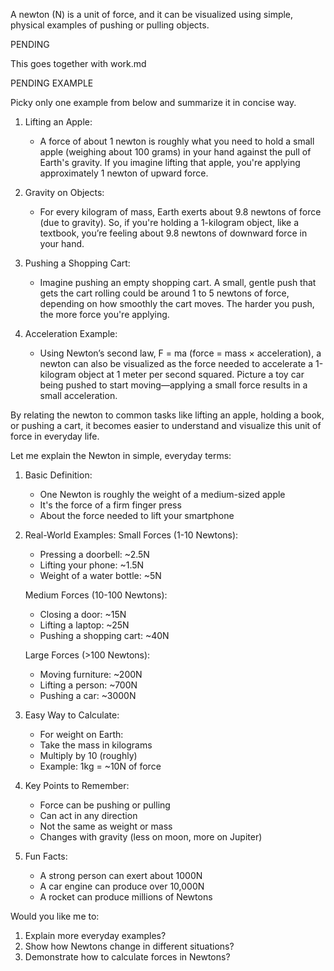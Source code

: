 A newton (N) is a unit of force, and it can be visualized using simple, physical examples of pushing or pulling objects.

PENDING

This goes together with work.md


PENDING EXAMPLE

Picky only one example from below and summarize it in concise way.

1. Lifting an Apple:
   - A force of about 1 newton is roughly what you need to hold a small apple (weighing about 100 grams) in your hand against the pull of Earth's gravity. If you imagine lifting that apple, you're applying approximately 1 newton of upward force.

2. Gravity on Objects:
   - For every kilogram of mass, Earth exerts about 9.8 newtons of force (due to gravity). So, if you're holding a 1-kilogram object, like a textbook, you’re feeling about 9.8 newtons of downward force in your hand.

3. Pushing a Shopping Cart:
   - Imagine pushing an empty shopping cart. A small, gentle push that gets the cart rolling could be around 1 to 5 newtons of force, depending on how smoothly the cart moves. The harder you push, the more force you're applying.

4. Acceleration Example:
   - Using Newton’s second law, F = ma (force = mass × acceleration), a newton can also be visualized as the force needed to accelerate a 1-kilogram object at 1 meter per second squared. Picture a toy car being pushed to start moving—applying a small force results in a small acceleration.

By relating the newton to common tasks like lifting an apple, holding a book, or pushing a cart, it becomes easier to understand and visualize this unit of force in everyday life.

Let me explain the Newton in simple, everyday terms:

1. Basic Definition:
   - One Newton is roughly the weight of a medium-sized apple
   - It's the force of a firm finger press
   - About the force needed to lift your smartphone

2. Real-World Examples:
   Small Forces (1-10 Newtons):
   - Pressing a doorbell: ~2.5N
   - Lifting your phone: ~1.5N
   - Weight of a water bottle: ~5N

   Medium Forces (10-100 Newtons):
   - Closing a door: ~15N
   - Lifting a laptop: ~25N
   - Pushing a shopping cart: ~40N

   Large Forces (>100 Newtons):
   - Moving furniture: ~200N
   - Lifting a person: ~700N
   - Pushing a car: ~3000N

3. Easy Way to Calculate:
   - For weight on Earth:
   - Take the mass in kilograms
   - Multiply by 10 (roughly)
   - Example: 1kg = ~10N of force

4. Key Points to Remember:
   - Force can be pushing or pulling
   - Can act in any direction
   - Not the same as weight or mass
   - Changes with gravity (less on moon, more on Jupiter)

5. Fun Facts:
   - A strong person can exert about 1000N
   - A car engine can produce over 10,000N
   - A rocket can produce millions of Newtons

Would you like me to:
1. Explain more everyday examples?
2. Show how Newtons change in different situations?
3. Demonstrate how to calculate forces in Newtons?
